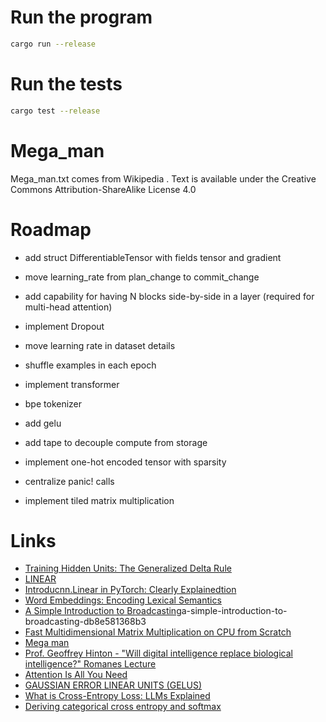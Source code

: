 # Run the program

```bash
cargo run --release
```

# Run the tests

```bash
cargo test --release
```

# Mega_man

Mega_man.txt comes from Wikipedia .
Text is available under the Creative Commons Attribution-ShareAlike License 4.0

# Roadmap

- add struct DifferentiableTensor with fields tensor and gradient
- move learning_rate from plan_change to commit_change
- add capability for having N blocks side-by-side in a layer (required for multi-head attention)
- implement Dropout
- move learning rate in dataset details
- shuffle examples in each epoch
- implement transformer

- bpe tokenizer
- add gelu
- add tape to decouple compute from storage
- implement one-hot encoded tensor with sparsity
- centralize panic! calls
- implement tiled matrix multiplication

# Links

- [Training Hidden Units: The Generalized Delta Rule](https://web.stanford.edu/group/pdplab/originalpdphandbook/Chapter%205.pdf)
- [LINEAR](https://pytorch.org/docs/stable/generated/torch.nn.Linear.html)
- [Introducnn.Linear in PyTorch: Clearly Explainedtion](https://docs.kanaries.net/topics/Python/nn-linear)
- [Word Embeddings: Encoding Lexical Semantics](https://pytorch.org/tutorials/beginner/nlp/word_embeddings_tutorial.html)
- [A Simple Introduction to Broadcasting](https://medium.com/@hunter-j-phillips/)a-simple-introduction-to-broadcasting-db8e581368b3
- [Fast Multidimensional Matrix Multiplication on CPU from Scratch](https://siboehm.com/articles/22/Fast-MMM-on-CPU)
- [Mega man](https://en.wikipedia.org/wiki/Mega_Man)
- [Prof. Geoffrey Hinton - "Will digital intelligence replace biological intelligence?" Romanes Lecture](https://www.youtube.com/watch?v=N1TEjTeQeg0)
- [Attention Is All You Need](https://proceedings.neurips.cc/paper_files/paper/2017/file/3f5ee243547dee91fbd053c1c4a845aa-Paper.pdf)
- [GAUSSIAN ERROR LINEAR UNITS (GELUS)](https://arxiv.org/pdf/1606.08415.pdf)
- [What is Cross-Entropy Loss: LLMs Explained](https://www.chatgptguide.ai/2024/03/03/what-is-cross-entropy-loss-llms-explained/)
- [Deriving categorical cross entropy and softmax](https://shivammehta25.github.io/posts/deriving-categorical-cross-entropy-and-softmax/)
